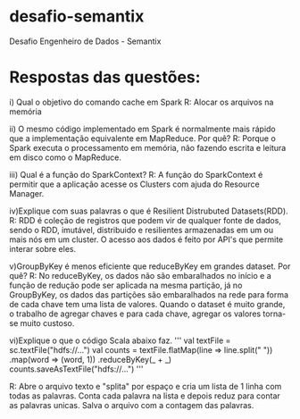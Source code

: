 # desafio-semantix
Desafio Engenheiro de Dados - Semantix


# Respostas das questões:

i) Qual o objetivo do comando cache em Spark
R: Alocar os arquivos na memória

ii) O mesmo código implementado em Spark é normalmente mais rápido que a implementação equivalente em MapReduce. Por quê?
R: Porque o Spark executa o processamento em memória, não fazendo escrita e leitura em disco como o MapReduce.

iii) Qual é a função do SparkContext?
R: A função do SparkContext é permitir que a aplicação acesse os Clusters com ajuda do Resource Manager.

iv)Explique com suas palavras o que é Resilient Distrubuted Datasets(RDD).
R: RDD é coleção de registros que podem vir de qualquer fonte de dados, sendo o RDD, imutável, distribuido e resilientes armazenadas em um ou mais nós em um cluster.
O acesso aos dados é feito por API's que permite interar sobre eles.

v)GroupByKey é menos eficiente que reduceByKey em grandes dataset. Por quê?
R: No reduceByKey, os dados não são embaralhados no início e a função de redução pode ser aplicada na mesma partição, já no GroupByKey,
os dados das partições são embaralhados na rede para forma de cada chave tem uma lista de valores.
Quando o dataset é muito grande, o trabalho de agregar chaves e para cada chave, agregar os valores torna-se muito custoso.

vi)Explique o que o código Scala abaixo faz.
'''
val textFile = sc.textFile("hdfs://...")
val counts = textFile.flatMap(line => line.split(" "))
.map(word => (word, 1))
.reduceByKey(_ + _)
counts.saveAsTextFile("hdfs://...")
'''

R: Abre o arquivo texto e "splita" por espaço e cria um lista de 1 linha com todas as palavras.
Conta cada palavra na lista e depois reduz para contar as palavras unicas.
Salva o arquivo com a contagem das palavras.
